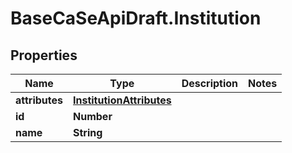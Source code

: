 # BaseCaSeApiDraft.Institution

## Properties
Name | Type | Description | Notes
------------ | ------------- | ------------- | -------------
**attributes** | [**InstitutionAttributes**](InstitutionAttributes.md) |  | 
**id** | **Number** |  | 
**name** | **String** |  | 
